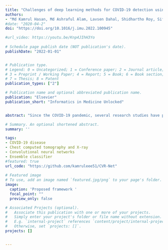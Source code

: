 ```yaml
---
title: "Challenges of deep learning methods for COVID-19 detection using public datasets"
authors:
- "Md Kamrul Hasan, Md Ashraful Alam, Lavsen Dahal, Shidhartho Roy, Sifat Redwan Wahid, Md Toufick E Elahi, Robert Martí, Bishesh Khanal"
#date: "2020-04-2"
doi: "https://doi.org/10.1016/j.imu.2022.100945"

#url_video: https://youtu.be/Knp4JIhH3Yo
  
# Schedule page publish date (NOT publication's date).
publishDate: "2022-01-01"


# Publication type.
# Legend: 0 = Uncategorized; 1 = Conference paper; 2 = Journal article;
# 3 = Preprint / Working Paper; 4 = Report; 5 = Book; 6 = Book section;
# 7 = Thesis; 8 = Patent
publication_types: ["2"]

# Publication name and optional abbreviated publication name.
publication: "Elsevier"
publication_short: "Informatics in Medicine Unlocked"


abstract: "Since the COVID-19 pandemic, several research studies have proposed Deep Learning (DL)-based automated COVID-19 detection, reporting high cross-validation accuracy when classifying COVID-19 patients from normal or other common Pneumonia. Although the reported outcomes are very high in most cases, these results were obtained without an independent test set from a separate data source(s). DL models are likely to overfit training data distribution when independent test sets are not utilized or are prone to learn dataset-specific artifacts rather than the actual disease characteristics and underlying pathology. This study aims to assess the promise of such DL methods and datasets by investigating the key challenges and issues by examining the compositions of the available public image datasets and designing different experimental setups. A convolutional neural network-based network, called CVR-Net (COVID-19 Recognition Network), has been proposed for conducting comprehensive experiments to validate our hypothesis. The presented end-to-end CVR-Net is a multi-scale-multi-encoder ensemble model that aggregates the outputs from two different encoders and their different scales to convey the final prediction probability. Three different classification tasks, such as 2-, 3-, 4-classes, are designed where the train–test datasets are from the single, multiple, and independent sources. The obtained binary classification accuracy is 99.8% for a single train–test data source, where the accuracies fall to 98.4% and 88.7% when multiple and independent train–test data sources are utilized. Similar outcomes are noticed in multi-class categorization tasks for single, multiple, and independent data sources, highlighting the challenges in developing DL models with the existing public datasets without an independent test set from a separate dataset. Such a result concludes a requirement for a better-designed dataset for developing DL tools applicable in actual clinical settings. The dataset should have an independent test set; for a single machine or hospital source, have a more balanced set of images for all the prediction classes; and have a balanced dataset from several hospitals and demography. Our source codes and model are publicly available1 for the research community for further improvements."

# Summary. An optional shortened abstract.
summary: ''

tags:
- COVID-19 disease
- Chest computed tomography and X-ray
- Convolutional neural networks
- Ensemble classifier
#featured: true
url_code: "https://github.com/kamruleee51/CVR-Net"
  
# Featured image
# To use, add an image named `featured.jpg/png` to your page's folder.
image:
  caption: 'Proposed framework '
  focal_point: ""
  preview_only: false

# Associated Projects (optional).
#   Associate this publication with one or more of your projects.
#   Simply enter your project's folder or file name without extension.
#   E.g. `internal-project` references `content/project/internal-project/index.md`.
#   Otherwise, set `projects: []`.
projects: []


---
```

